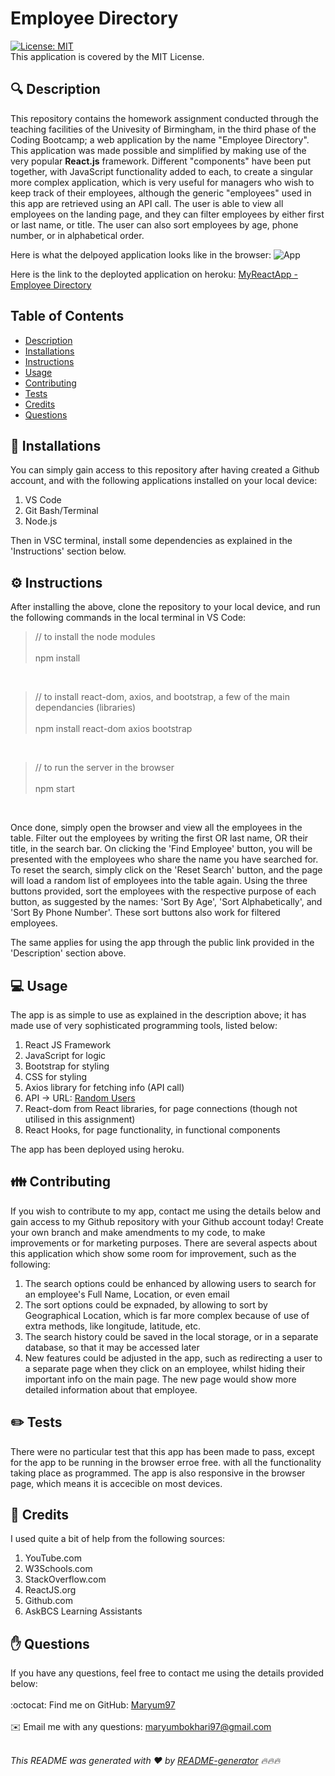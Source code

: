 <h1 style="align: center;">Employee Directory</h1>

[![License: MIT](https://img.shields.io/badge/License-MIT-yellow.svg)](https://opensource.org/licenses/MIT)
<br />
This application is covered by the MIT License.

## 🔍 Description
This repository contains the homework assignment conducted through the teaching facilities of the Univesity of Birmingham, in the third phase of the Coding Bootcamp; a web application by the name "Employee Directory". This application was made possible and simplified by making use of the very popular <b>React.js</b> framework. Different "components" have been put together, with JavaScript functionality added to each, to create a singular more complex application, which is very useful for managers who wish to keep track of their employees, although the generic "employees" used in this app are retrieved using an API call. The user is able to view all employees on the landing page, and they can filter employees by either first or last name, or title. The user can also sort employees by age, phone number, or in alphabetical order.

Here is what the delpoyed application looks like in the browser:
![App](https://user-images.githubusercontent.com/73832871/117571776-d85ebd00-b0c7-11eb-8f04-bf826b0ce832.png)
<br>

Here is the link to the deployted application on heroku:
<a href="https://safe-temple-65370.herokuapp.com/">MyReactApp - Employee Directory</a>

## Table of Contents
- [Description](#description)
- [Installations](#installations)
- [Instructions](#instructions)
- [Usage](#usage)
- [Contributing](#contributing)
- [Tests](#tests)
- [Credits](#credits)
- [Questions](#questions)

## 💾 Installations
You can simply gain access to this repository after having created a Github account, and with the following applications installed on your local device:

1. VS Code
2. Git Bash/Terminal
3. Node.js

Then in VSC terminal, install some dependencies as explained in the 'Instructions' section below.

## ⚙️ Instructions
After installing the above, clone the repository to your local device, and run the following commands in the local terminal in VS Code:

> // to install the node modules
<br></br>
> npm install

<br>

> // to install react-dom, axios, and bootstrap, a few of the main dependancies (libraries)
<br></br>
> npm install react-dom axios bootstrap

<br>

> // to run the server in the browser 
<br></br>
> npm start

<br>

Once done, simply open the browser and view all the employees in the table. Filter out the employees by writing the first OR last name, OR their title, in the search bar. On clicking the 'Find Employee' button, you will be presented with the employees who share the name you have searched for. To reset the search, simply click on the 'Reset Search' button, and the page will load a random list of employees into the table again. Using the three buttons provided, sort the employees with the respective purpose of each button, as suggested by the names: 'Sort By Age', 'Sort Alphabetically', and 'Sort By Phone Number'. These sort buttons also work for filtered employees.

The same applies for using the app through the public link provided in the 'Description' section above.

## 💻 Usage
The app is as simple to use as explained in the description above; it has made use of very sophisticated programming tools, listed below:

1. React JS Framework
2. JavaScript for logic
3. Bootstrap for styling
4. CSS for styling
5. Axios library for fetching info (API call)
6. API -> URL: <a href="https://randomuser.me/api/?">Random Users</a>
7. React-dom from React libraries, for page connections (though not utilised in this assignment)
8. React Hooks, for page functionality, in functional components

The app has been deployed using heroku.

## 👪 Contributing
If you wish to contribute to my app, contact me using the details below and gain access to my Github repository with your Github account today! Create your own branch and make amendments to my code, to make improvements or for marketing purposes. There are several aspects about this application which show some room for improvement, such as the following:

1. The search options could be enhanced by allowing users to search for an employee's Full Name, Location, or even email
2. The sort options could be expnaded, by allowing to sort by Geographical Location, which is far more complex because of use of extra methods, like longitude, latitude, etc.
3. The search history could be saved in the local storage, or in a separate database, so that it may be accessed later
4. New features could be adjusted in the app, such as redirecting a user to a separate page when they click on an employee, whilst hiding their important info on the main page. The new page would show more detailed information about that employee.

## ✏️ Tests
There were no particular test that this app has been made to pass, except for the app to be running in the browser erroe free. with all the functionality taking place as programmed. The app is also responsive in the browser page, which means it is accecible on most devices.

## 💐 Credits
I used quite a bit of help from the following sources:
1. YouTube.com
2. W3Schools.com
3. StackOverflow.com
4. ReactJS.org
5. Github.com
6. AskBCS Learning Assistants

## ✋ Questions
If you have any questions, feel free to contact me using the details provided below:<br />
<br />
:octocat: Find me on GitHub: [Maryum97](https://github.com/Maryum97)<br />
<br />
✉️ Email me with any questions: maryumbokhari97@gmail.com<br /><br />

_This README was generated with ❤️ by [README-generator](https://github.com/jpd61/README-generator) 🔥🔥🔥_